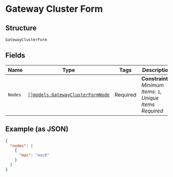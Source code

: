
# Gateway Cluster Form

## Structure

`GatewayClusterForm`

## Fields

| Name | Type | Tags | Description |
|  --- | --- | --- | --- |
| `Nodes` | [`[]models.GatewayClusterFormNode`](../../doc/models/gateway-cluster-form-node.md) | Required | **Constraints**: *Minimum Items*: `1`, *Unique Items Required* |

## Example (as JSON)

```json
{
  "nodes": [
    {
      "mac": "mac0"
    }
  ]
}
```

